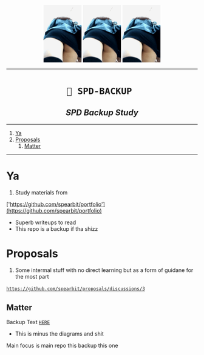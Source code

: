 <p align="center">
<img src="./tmp.gif" width="100"> </img>
<img src="./tmp.gif" width="100"> </img>
<img src="./tmp.gif" width="100"> </img>
</p>

----

<h1 align="center"><code>🤺 SPD-BACKUP </code></h1>
<h2 align="center"><i> SPD Backup Study </i></h2>

----
1. [Ya](#ya)
2. [Proposals](#proposals)
   1. [Matter](#matter)

----

# Ya 

1. Study materials from 

['https://github.com/spearbit/portfolio'](https://github.com/spearbit/portfolio) 
- Superb writeups to read
- This repo is a backup if tha shizz 

# Proposals 

1. Some intermal stuff with no direct learning but as a form of guidane for the most part 

[`https://github.com/spearbit/proposals/discussions/3`](https://github.com/spearbit/proposals/discussions/3)

## Matter 

Backup Text [`HERE`](./matter.md)
- This is minus the diagrams and shit 

Main focus is main repo this backup this one 
